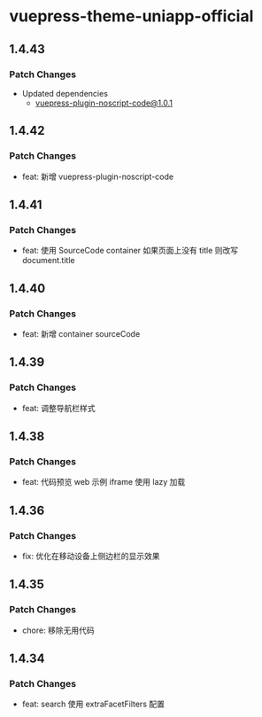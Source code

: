 # vuepress-theme-uniapp-official

## 1.4.43

### Patch Changes

- Updated dependencies
  - vuepress-plugin-noscript-code@1.0.1

## 1.4.42

### Patch Changes

- feat: 新增 vuepress-plugin-noscript-code

## 1.4.41

### Patch Changes

- feat: 使用 SourceCode container 如果页面上没有 title 则改写 document.title

## 1.4.40

### Patch Changes

- feat: 新增 container sourceCode

## 1.4.39

### Patch Changes

- feat: 调整导航栏样式

## 1.4.38

### Patch Changes

- feat: 代码预览 web 示例 iframe 使用 lazy 加载

## 1.4.36

### Patch Changes

- fix: 优化在移动设备上侧边栏的显示效果

## 1.4.35

### Patch Changes

- chore: 移除无用代码

## 1.4.34

### Patch Changes

- feat: search 使用 extraFacetFilters 配置
